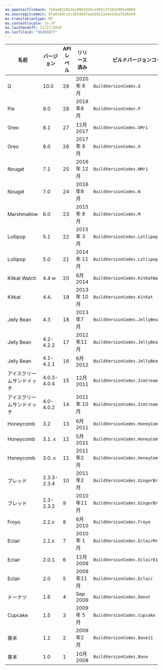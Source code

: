 ```yaml
---
ms.openlocfilehash: 759a40210a3ec0081020ca4951ff16d2905e9889
ms.sourcegitcommit: 8fa0cb9ccbc107d697aa5b9113a4e5d1e75d6eb9
ms.translationtype: MT
ms.contentlocale: ja-JP
ms.lasthandoff: 11/27/2020
ms.locfileid: "96303077"
---
```


|名前|バージョン|API レベル|リリース済み|ビルドバージョンコード|
|--- |--- |--- |--- |--- |
|Q|10.0|29|2020 年 8 月|`BuildVersionCodes.Q`|
|Pie|9.0|28|2018年8月|`BuildVersionCodes.P`|
|Oreo|8.1|27|12月2017|`BuildVersionCodes.OMr1`|
|Oreo|8.0|26|2017 年 8 月|`BuildVersionCodes.O`|
|Nougat|7.1|25|2016 年 12 月|`BuildVersionCodes.NMr1`|
|Nougat|7.0|24|2016年8月|`BuildVersionCodes.N`|
|Marshmallow|6.0|23|2015 年 8 月|`BuildVersionCodes.M`|
|Lollipop|5.1|22|2015 年 3 月|`BuildVersionCodes.LollipopMr1`|
|Lollipop|5.0|21|2014 年 11 月|`BuildVersionCodes.Lollipop`|
|Kitkat Watch|4.4 w|20|6月2014|`BuildVersionCodes.KitKatWatch`|
|Kitkat|4.4.|19|2013 年 10 月|`BuildVersionCodes.KitKat`|
|Jelly Bean|4.3|18|2013年7月|`BuildVersionCodes.JellyBeanMr2`|
|Jelly Bean|4.2-4.2.2|17|2012年11月|`BuildVersionCodes.JellyBeanMr1`|
|Jelly Bean|4.1-4.1.1|16|6月2012|`BuildVersionCodes.JellyBean`|
|アイスクリームサンドイッチ|4.0.3-4.0.4|15|12月2011|`BuildVersionCodes.IceCreamSandwichMr1`|
|アイスクリームサンドイッチ|4.0-4.0.2|14|2011 年 10 月|`BuildVersionCodes.IceCreamSandwich`|
|Honeycomb|3.2|13|6月2011|`BuildVersionCodes.HoneyCombMr2`|
|Honeycomb|3.1. x|12|5月2011|`BuildVersionCodes.HoneyCombMr1`|
|Honeycomb|3.0. x|11|2011年2月|`BuildVersionCodes.HoneyComb`|
|ブレッド|2.3.3-2.3.4|10|2011年2月|`BuildVersionCodes.GingerBreadMr1`|
|ブレッド|2.3-2.3.2|9|2010年11月|`BuildVersionCodes.GingerBread`|
|Froyo|2.2.x|8|6月2010|`BuildVersionCodes.Froyo`|
|Eclair|2.1.x|7|2010 年 1 月|`BuildVersionCodes.EclairMr1`|
|Eclair|2.0.1|6|12月2009|`BuildVersionCodes.Eclair01`|
|Eclair|2.0|5|2009年11月|`BuildVersionCodes.Eclair`|
|ドーナツ|1.6|4|Sep 2009|`BuildVersionCodes.Donut`|
|Cupcake|1.5|3|2009 年 5 月|`BuildVersionCodes.Cupcake`|
|基本|1.1|2|2009年2月|`BuildVersionCodes.Base11`|
|基本|1.0|1|10月2008|`BuildVersionCodes.Base`|
